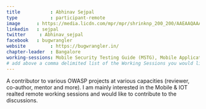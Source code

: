 ```yaml
---
title           : Abhinav Sejpal
type            : participant-remote
image      : https://media.licdn.com/mpr/mpr/shrinknp_200_200/AAEAAQAAAAAAAAoCAAAAJDgwZmQyZDI1LTBlMWYtNDM5OS1hNTJlLWMyYzhkNDkxMmE1NA.jpg
linkedin   : sejpal
twitter     : Abhinav_sejpal
facebook   : bugwrangler
website         : https://bugwrangler.in/
chapter-leader  : Bangalore
working-sessions: Mobile Security Testing Guide (MSTG), Mobile Application Security Verification Standard (MASVS), Data behind Owasp Top 10 2017, Owasp Top 10 2017,  TLS for Local IoT, GDPR and DPO AppSec implications, Threat Modeling Where do I Start?, Securing the CI Pipeline
# add above a comma delimited list of the Working Sessions you would like to attend (use the session's title)
---
```


A contributor to various OWASP projects at various capacities (reviewer, co-author, mentor and more). I am mainly interested in the Mobile & IOT realted remote working sessions and would like to contribute to the discussions.

